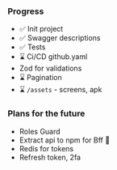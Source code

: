 ### Progress

- ✅ Init project
- ✅ Swagger descriptions
- ✅ Tests
- ⌛ Ci/CD github.yaml
- Zod for validations
- ⌛ Pagination
- ⌛ `/assets` - screens, apk

### Plans for the future

- Roles Guard
- Extract api to npm for Bff 🤔
- Redis for tokens
- Refresh token, 2fa
